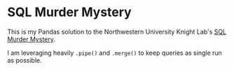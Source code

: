 # SQL Murder Mystery

This is my Pandas solution to the Northwestern University Knight Lab's [SQL
Murder Mystery](https://mystery.knightlab.com/).

I am leveraging heavily `.pipe()` and `.merge()` to keep queries as single run
as possible.
